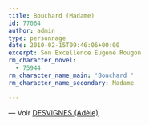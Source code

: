 ```yaml
---
title: Bouchard (Madame)
id: 77064
author: admin
type: personnage
date: 2010-02-15T09:46:06+00:00
excerpt: Son Excellence Eugène Rougon
rm_character_novel:
  - 75944
rm_character_name_main: 'Bouchard '
rm_character_name_secondary: Madame

---
```

— Voir [DESVIGNES (Adèle)][1]

 [1]: http://
